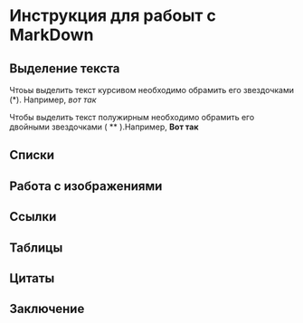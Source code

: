 # Инструкция для рабоыт с MarkDown

## Выделение текста
Чтоьы выделить текст курсивом необходимо обрамить его звездочками (*). Например, *вот так*

Чтобы выделить текст полужирным необходимо обрамить его двойными звездочками ( ** ).Например, **Вот так**
## Списки

## Работа с изображениями

## Ссылки

## Таблицы

## Цитаты

## Заключение